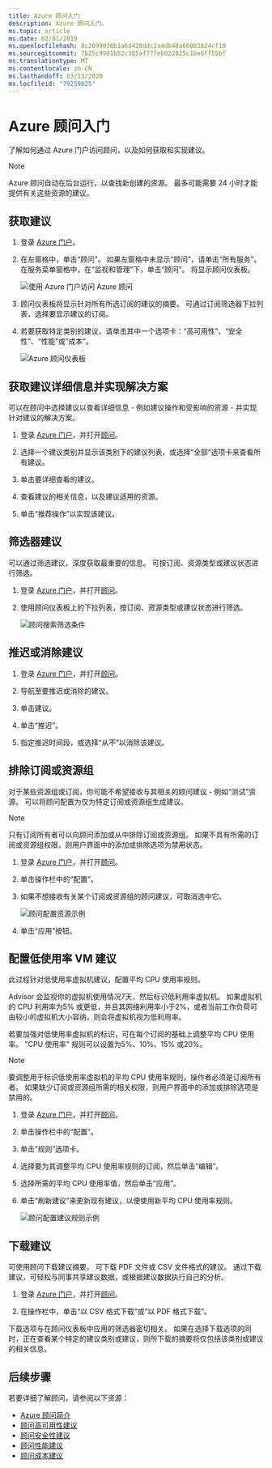 ```yaml
---
title: Azure 顾问入门
description: Azure 顾问入门。
ms.topic: article
ms.date: 02/01/2019
ms.openlocfilehash: 8c2699030b1a6d428ddc2a4db40a66003824cf10
ms.sourcegitcommit: 7b25c9981b52c385af77feb022825c1be6ff55bf
ms.translationtype: MT
ms.contentlocale: zh-CN
ms.lasthandoff: 03/13/2020
ms.locfileid: "79259625"
---
```

# <a name="get-started-with-azure-advisor"></a>Azure 顾问入门

了解如何通过 Azure 门户访问顾问，以及如何获取和实现建议。

> [!NOTE]
> Azure 顾问自动在后台运行，以查找新创建的资源。 最多可能需要 24 小时才能提供有关这些资源的建议。

## <a name="get-recommendations"></a>获取建议

1. 登录 [Azure 门户](https://portal.azure.com)。

1. 在左窗格中，单击“顾问”。  如果左窗格中未显示“顾问”，请单击“所有服务”。  在服务菜单窗格中，在“监视和管理”下，单击“顾问”。 将显示顾问仪表板。

   ![使用 Azure 门户访问 Azure 顾问](./media/advisor-get-started/advisor-portal-menu.png) 

1. 顾问仪表板将显示针对所有所选订阅的建议的摘要。  可通过订阅筛选器下拉列表，选择要显示建议的订阅。

1. 若要获取特定类别的建议，请单击其中一个选项卡：“高可用性”、“安全性”、“性能”或“成本”。 

   ![Azure 顾问仪表板](./media/advisor-overview/advisor-dashboard.png)

## <a name="get-recommendation-details-and-implement-a-solution"></a>获取建议详细信息并实现解决方案

可以在顾问中选择建议以查看详细信息 - 例如建议操作和受影响的资源 - 并实现针对建议的解决方案。  

1. 登录 [Azure 门户](https://portal.azure.com)，并打开[顾问](https://aka.ms/azureadvisordashboard)。

1. 选择一个建议类别并显示该类别下的建议列表，或选择“全部”选项卡来查看所有建议。

1. 单击要详细查看的建议。

1. 查看建议的相关信息，以及建议适用的资源。

1. 单击“推荐操作”以实现该建议。

## <a name="filter-recommendations"></a>筛选器建议

可以通过筛选建议，深度获取最重要的信息。  可按订阅、资源类型或建议状态进行筛选。  

1. 登录 [Azure 门户](https://portal.azure.com)，并打开[顾问](https://aka.ms/azureadvisordashboard)。

1. 使用顾问仪表板上的下拉列表，按订阅、资源类型或建议状态进行筛选。

    ![顾问搜索筛选条件](./media/advisor-get-started/advisor-filters.png)

## <a name="postpone-or-dismiss-recommendations"></a>推迟或消除建议

1. 登录 [Azure 门户](https://portal.azure.com)，并打开[顾问](https://aka.ms/azureadvisordashboard)。

1. 导航至要推迟或消除的建议。

1. 单击建议。

1. 单击“推迟”。 

1. 指定推迟时间段，或选择“从不”以消除该建议。

## <a name="exclude-subscriptions-or-resource-groups"></a>排除订阅或资源组

对于某些资源组或订阅，你可能不希望接收与其相关的顾问建议 - 例如“测试”资源。  可以将顾问配置为仅为特定订阅或资源组生成建议。

> [!NOTE]
> 只有订阅所有者可以向顾问添加或从中排除订阅或资源组。  如果不具有所需的订阅或资源组权限，则用户界面中的添加或排除选项为禁用状态。

1. 登录 [Azure 门户](https://portal.azure.com)，并打开[顾问](https://aka.ms/azureadvisordashboard)。

1. 单击操作栏中的“配置”。

1. 如果不想接收有关某个订阅或资源组的顾问建议，可取消选中它。

    ![顾问配置资源示例](./media/advisor-get-started/advisor-configure-resources.png)

1. 单击“应用”按钮。

## <a name="configure-low-usage-vm-recommendation"></a>配置低使用率 VM 建议

此过程针对低使用率虚拟机建议，配置平均 CPU 使用率规则。

Advisor 会监视你的虚拟机使用情况7天，然后标识低利用率虚拟机。 如果虚拟机的 CPU 利用率为5% 或更低，并且其网络利用率小于2%，或者当前工作负荷可由较小的虚拟机大小容纳，则会将虚拟机视为低利用率。

若要加强对低使用率虚拟机的标识，可在每个订阅的基础上调整平均 CPU 使用率。  "CPU 使用率" 规则可以设置为5%、10%、15% 或20%。

> [!NOTE]
> 要调整用于标识低使用率虚拟机的平均 CPU 使用率规则，操作者必须是订阅所有者。  如果缺少订阅或资源组所需的相关权限，则用户界面中的添加或排除选项是禁用的。 

1. 登录 [Azure 门户](https://portal.azure.com)，并打开[顾问](https://aka.ms/azureadvisordashboard)。

1. 单击操作栏中的“配置”。

1. 单击“规则”选项卡。

1. 选择要为其调整平均 CPU 使用率规则的订阅，然后单击“编辑”。

1. 选择所需的平均 CPU 使用率值，然后单击“应用”。

1. 单击“刷新建议”来更新现有建议，以便使用新平均 CPU 使用率规则。 

   ![顾问配置建议规则示例](./media/advisor-get-started/advisor-configure-rules.png)

## <a name="download-recommendations"></a>下载建议

可使用顾问下载建议摘要。  可下载 PDF 文件或 CSV 文件格式的建议。  通过下载建议，可轻松与同事共享建议数据，或根据建议数据执行自己的分析。

1. 登录 [Azure 门户](https://portal.azure.com)，并打开[顾问](https://aka.ms/azureadvisordashboard)。

1. 在操作栏中，单击“以 CSV 格式下载”或“以 PDF 格式下载”。

下载选项与在顾问仪表板中应用的筛选器密切相关。  如果在选择下载选项的同时，正在查看某个特定的建议类别或建议，则所下载的摘要将仅包括该类别或建议的相关信息。 

## <a name="next-steps"></a>后续步骤

若要详细了解顾问，请参阅以下资源：

- [Azure 顾问简介](advisor-overview.md)
- [顾问高可用性建议](advisor-high-availability-recommendations.md)
- [顾问安全性建议](advisor-security-recommendations.md)
- [顾问性能建议](advisor-performance-recommendations.md)
- [顾问成本建议](advisor-performance-recommendations.md)
